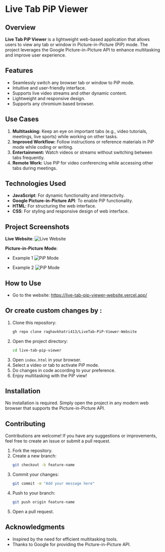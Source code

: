 # Live Tab PiP Viewer

## Overview

**Live Tab PiP Viewer** is a lightweight web-based application that allows users to view any tab or window in Picture-in-Picture (PiP) mode. The project leverages the Google Picture-in-Picture API to enhance multitasking and improve user experience.

## Features

- Seamlessly switch any browser tab or window to PiP mode.
- Intuitive and user-friendly interface.
- Supports live video streams and other dynamic content.
- Lightweight and responsive design.
- Supports any chromium based browser.

## Use Cases

1. **Multitasking:** Keep an eye on important tabs (e.g., video tutorials, meetings, live sports) while working on other tasks.
2. **Improved Workflow:** Follow instructions or reference materials in PiP mode while coding or writing.
3. **Entertainment:** Watch videos or streams without switching between tabs frequently.
4. **Remote Work:** Use PiP for video conferencing while accessing other tabs during meetings.

## Technologies Used

- **JavaScript**: For dynamic functionality and interactivity.
- **Google Picture-in-Picture API**: To enable PiP functionality.
- **HTML**: For structuring the web interface.
- **CSS**: For styling and responsive design of web interface.

## Project Screenshots


 **Live Website**:
   ![Live Website](https://i.ibb.co/d2Qz7dL/Screenshot-2025-01-09-200247.png)

 **Picture-in-Picture Mode**:
   - Example 1
   ![PiP Mode](https://live-tab-pip-viewer-website.vercel.app/assets/example1.png)

   - Example 2
   ![PiP Mode](https://live-tab-pip-viewer-website.vercel.app/assets/example2.png)

## How to Use

- Go to the website: https://live-tab-pip-viewer-website.vercel.app/

Or create custom changes by :
-

1. Clone this repository:
   ```bash
   gh repo clone raghavkhatri413/LiveTab-PiP-Viewer-Website
   ```
2. Open the project directory:
   ```bash
   cd live-tab-pip-viewer
   ```
3. Open `index.html` in your browser.
4. Select a video or tab to activate PiP mode.
5. Do changes in code according to your preference.
6. Enjoy multitasking with the PiP view!

## Installation

No installation is required. Simply open the project in any modern web browser that supports the Picture-in-Picture API.


## Contributing

Contributions are welcome! If you have any suggestions or improvements, feel free to create an issue or submit a pull request.

1. Fork the repository.
2. Create a new branch:
   ```bash
   git checkout -b feature-name
   ```
3. Commit your changes:
   ```bash
   git commit -m "Add your message here"
   ```
4. Push to your branch:
   ```bash
   git push origin feature-name
   ```
5. Open a pull request.


## Acknowledgments

- Inspired by the need for efficient multitasking tools.
- Thanks to Google for providing the Picture-in-Picture API.
